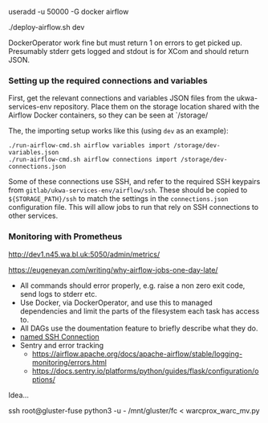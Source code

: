 

useradd -u 50000 -G docker airflow

./deploy-airflow.sh dev

DockerOperator work fine but must return 1 on errors to get picked up. Presumably stderr gets logged and stdout is for XCom and should return JSON.

### Setting up the required connections and variables

First, get the relevant connections and variables JSON files from the ukwa-services-env repository. Place them on the storage location shared with the Airflow Docker containers, so they can be seen at `/storage/

The, the importing setup works like this (using `dev` as an example):

```
./run-airflow-cmd.sh airflow variables import /storage/dev-variables.json
./run-airflow-cmd.sh airflow connections import /storage/dev-connections.json
```

Some of these connections use SSH, and refer to the required SSH keypairs from `gitlab/ukwa-services-env/airflow/ssh`. These should be copied to `${STORAGE_PATH}/ssh` to match the settings in the `connections.json` configuration file. This will allow jobs to run that rely on SSH connections to other services.

### Monitoring with Prometheus
http://dev1.n45.wa.bl.uk:5050/admin/metrics/


https://eugeneyan.com/writing/why-airflow-jobs-one-day-late/

- All commands should error properly, e.g. raise a non zero exit code, send logs to stderr etc.
- Use Docker, via DockerOperator, and use this to managed dependencies and limit the parts of the filesystem each task has access to.
- All DAGs use the doumentation feature to briefly describe what they do.
- [named SSH Connection](https://airflow.apache.org/docs/apache-airflow-providers-ssh/stable/connections/ssh.html)
- Sentry and error tracking
    - https://airflow.apache.org/docs/apache-airflow/stable/logging-monitoring/errors.html
    - https://docs.sentry.io/platforms/python/guides/flask/configuration/options/


Idea...

ssh root@gluster-fuse python3 -u - /mnt/gluster/fc < warcprox_warc_mv.py
